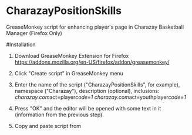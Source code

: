 # CharazayPositionSkills
GreaseMonkey script for enhancing player's page in Charazay Basketball Manager (Firefox Only)

#Installation
1. Download GreaseMonkey Extension for Firefox 
https://addons.mozilla.org/en-US/firefox/addon/greasemonkey/

2. Click "Create script" in GreaseMonkey menu

3. Enter the name of the script ("CharazayPositionSkills", for example),
namespace ("Charazay"), description (optional), inclusions:
*charazay.com*act=player*code=1*
*charazay.com*act=youthplayer*code=1*

4. Press "OK" and the editor will be opened with some text in it
(information from the previous step).

5. Copy and paste script from

 
